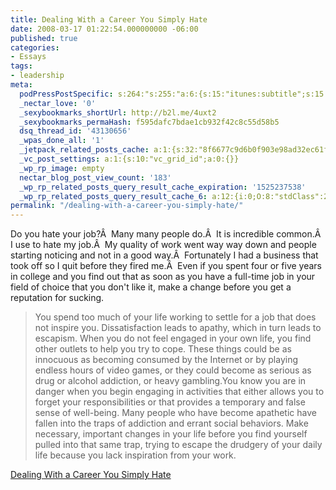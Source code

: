 ```yaml
---
title: Dealing With a Career You Simply Hate
date: 2008-03-17 01:22:54.000000000 -06:00
published: true
categories:
- Essays
tags:
- leadership
meta:
  podPressPostSpecific: s:264:"s:255:"a:6:{s:15:"itunes:subtitle";s:15:"##PostExcerpt##";s:14:"itunes:summary";s:15:"##PostExcerpt##";s:15:"itunes:keywords";s:17:"##WordPressCats##";s:13:"itunes:author";s:10:"##Global##";s:15:"itunes:explicit";s:7:"Default";s:12:"itunes:block";s:7:"Default";}";";
  _nectar_love: '0'
  _sexybookmarks_shortUrl: http://b2l.me/4uxt2
  _sexybookmarks_permaHash: f595dafc7bdae1cb932f42c8c55d58b5
  dsq_thread_id: '43130656'
  _wpas_done_all: '1'
  _jetpack_related_posts_cache: a:1:{s:32:"8f6677c9d6b0f903e98ad32ec61f8deb";a:2:{s:7:"expires";i:1457628384;s:7:"payload";a:3:{i:0;a:1:{s:2:"id";i:4765;}i:1;a:1:{s:2:"id";i:2051;}i:2;a:1:{s:2:"id";i:134;}}}}
  _vc_post_settings: a:1:{s:10:"vc_grid_id";a:0:{}}
  _wp_rp_image: empty
  nectar_blog_post_view_count: '183'
  _wp_rp_related_posts_query_result_cache_expiration: '1525237538'
  _wp_rp_related_posts_query_result_cache_6: a:12:{i:0;O:8:"stdClass":2:{s:7:"post_id";s:4:"1597";s:5:"score";s:17:"56.43792688292933";}i:1;O:8:"stdClass":2:{s:7:"post_id";s:4:"4593";s:5:"score";s:18:"53.210677004910735";}i:2;O:8:"stdClass":2:{s:7:"post_id";s:4:"1110";s:5:"score";s:17:"53.10566037045349";}i:3;O:8:"stdClass":2:{s:7:"post_id";s:2:"30";s:5:"score";s:17:"49.64946945828196";}i:4;O:8:"stdClass":2:{s:7:"post_id";s:3:"872";s:5:"score";s:18:"25.349583692421586";}i:5;O:8:"stdClass":2:{s:7:"post_id";s:3:"411";s:5:"score";s:17:"24.91548491259143";}i:6;O:8:"stdClass":2:{s:7:"post_id";s:3:"710";s:5:"score";s:17:"21.72774407858762";}i:7;O:8:"stdClass":2:{s:7:"post_id";s:3:"737";s:5:"score";s:17:"20.33845812882387";}i:8;O:8:"stdClass":2:{s:7:"post_id";s:3:"370";s:5:"score";s:17:"19.66858155850091";}i:9;O:8:"stdClass":2:{s:7:"post_id";s:3:"624";s:5:"score";s:17:"19.13197727090168";}i:10;O:8:"stdClass":2:{s:7:"post_id";s:3:"673";s:5:"score";s:18:"18.108453003342902";}i:11;O:8:"stdClass":2:{s:7:"post_id";s:3:"396";s:5:"score";s:18:"16.030182399543666";}}
permalink: "/dealing-with-a-career-you-simply-hate/"
---
```

Do you hate your job?Â  Many many people do.Â  It is incredible common.Â  I use to hate my job.Â  My quality of work went way way down and people starting noticing and not in a good way.Â  Fortunately I had a business that took off so I quit before they fired me.Â  Even if you spent four or five years in college and you find out that as soon as you have a full-time job in your field of choice that you don't like it, make a change before you get a reputation for sucking.
<blockquote><p> You spend too much of your life working to settle for a job that does not inspire you. Dissatisfaction leads to apathy, which in turn leads to escapism. When you do not feel engaged in your own life, you find other outlets to help you try to cope. These things could be as innocuous as becoming consumed by the Internet or by playing endless hours of video games, or they could become as serious as drug or alcohol addiction, or heavy gambling.You know you are in danger when you begin engaging in activities that either allows you to forget your responsibilities or that provides a temporary and false sense of well-being. Many people who have become apathetic have fallen into the traps of addiction and errant social behaviors. Make necessary, important changes in your life before you find yourself pulled into that same trap, trying to escape the drudgery of your daily life because you lack inspiration from your work.</blockquote>
<p><a href="http://www.dumblittleman.com/2008/03/dealing-with-career-you-simply-hate.html" rel="nofollow">Dealing With a Career You Simply Hate</a></p>
